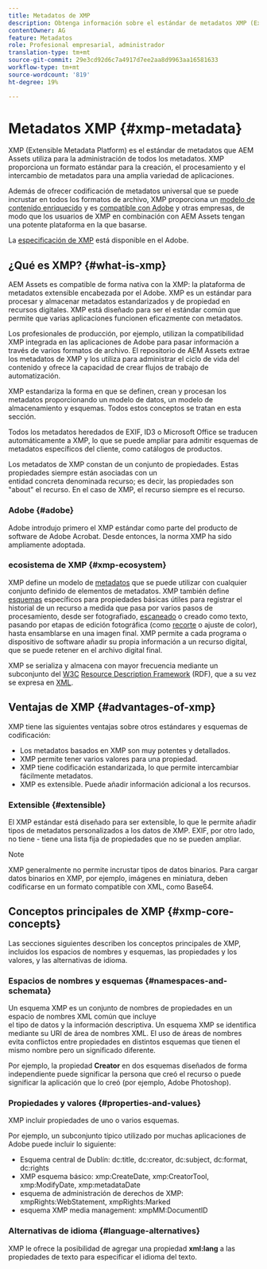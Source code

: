 ```yaml
---
title: Metadatos de XMP
description: Obtenga información sobre el estándar de metadatos XMP (Extensible Metadata Platform) que utiliza AEM Assets para la administración de metadatos. XMP proporciona un formato estándar para la creación, el procesamiento y el intercambio de metadatos para una amplia variedad de aplicaciones.
contentOwner: AG
feature: Metadatos
role: Profesional empresarial, administrador
translation-type: tm+mt
source-git-commit: 29e3cd92d6c7a4917d7ee2aa8d9963aa16581633
workflow-type: tm+mt
source-wordcount: '819'
ht-degree: 19%

---
```



# Metadatos XMP {#xmp-metadata}

XMP (Extensible Metadata Platform) es el estándar de metadatos que AEM Assets utiliza para la administración de todos los metadatos. XMP proporciona un formato estándar para la creación, el procesamiento y el intercambio de metadatos para una amplia variedad de aplicaciones.

Además de ofrecer codificación de metadatos universal que se puede incrustar en todos los formatos de archivo, XMP proporciona un [modelo de contenido enriquecido](xmp.md#xmp-core-concepts) y es [compatible con Adobe](xmp.md#advantages-of-xmp) y otras empresas, de modo que los usuarios de XMP en combinación con AEM Assets tengan una potente plataforma en la que basarse.

La [especificación de XMP](https://www.adobe.com/devnet/xmp.html) está disponible en el Adobe.

## ¿Qué es XMP? {#what-is-xmp}

AEM Assets es compatible de forma nativa con la XMP: la plataforma de metadatos extensible encabezada por el Adobe. XMP es un estándar para procesar y almacenar metadatos estandarizados y de propiedad en recursos digitales. XMP está diseñado para ser el estándar común que permite que varias aplicaciones funcionen eficazmente con metadatos.

Los profesionales de producción, por ejemplo, utilizan la compatibilidad XMP integrada en las aplicaciones de Adobe para pasar información a través de varios formatos de archivo. El repositorio de AEM Assets extrae los metadatos de XMP y los utiliza para administrar el ciclo de vida del contenido y ofrece la capacidad de crear flujos de trabajo de automatización.

XMP estandariza la forma en que se definen, crean y procesan los metadatos proporcionando un modelo de datos, un modelo de almacenamiento y esquemas. Todos estos conceptos se tratan en esta sección.

Todos los metadatos heredados de EXIF, ID3 o Microsoft Office se traducen automáticamente a XMP, lo que se puede ampliar para admitir esquemas de metadatos específicos del cliente, como catálogos de productos.

Los metadatos de XMP constan de un conjunto de propiedades. Estas propiedades siempre están asociadas con un\
entidad concreta denominada recurso; es decir, las propiedades son &quot;about&quot; el recurso. En el caso de XMP, el recurso siempre es el recurso.

### Adobe {#adobe}

Adobe introdujo primero el XMP estándar como parte del producto de software de Adobe Acrobat. Desde entonces, la norma XMP ha sido ampliamente adoptada.

### ecosistema de XMP {#xmp-ecosystem}

XMP define un modelo de [metadatos](https://es.wikipedia.org/wiki/Metadatos) que se puede utilizar con cualquier conjunto definido de elementos de metadatos. XMP también define [esquemas](https://en.wikipedia.org/wiki/XML_schema) específicos para propiedades básicas útiles para registrar el historial de un recurso a medida que pasa por varios pasos de procesamiento, desde ser fotografiado, [escaneado](https://es.wikipedia.org/wiki/Esc%C3%A1ner_inform%C3%A1tico) o creado como texto, pasando por etapas de edición fotográfica (como [recorte](https://en.wikipedia.org/wiki/Cropping_%28image%29) o ajuste de color), hasta ensamblarse en una imagen final. XMP permite a cada programa o dispositivo de software añadir su propia información a un recurso digital, que se puede retener en el archivo digital final.

XMP se serializa y almacena con mayor frecuencia mediante un subconjunto del [W3C](https://es.wikipedia.org/wiki/World_Wide_Web_Consortium) [Resource Description Framework](https://en.wikipedia.org/wiki/Resource_Description_Framework) (RDF), que a su vez se expresa en [XML](https://en.wikipedia.org/wiki/XML).

## Ventajas de XMP {#advantages-of-xmp}

XMP tiene las siguientes ventajas sobre otros estándares y esquemas de codificación:

* Los metadatos basados en XMP son muy potentes y detallados.
* XMP permite tener varios valores para una propiedad.
* XMP tiene codificación estandarizada, lo que permite intercambiar fácilmente metadatos.
* XMP es extensible. Puede añadir información adicional a los recursos.

### Extensible {#extensible}

El XMP estándar está diseñado para ser extensible, lo que le permite añadir tipos de metadatos personalizados a los datos de XMP. EXIF, por otro lado, no tiene - tiene una lista fija de propiedades que no se pueden ampliar.

>[!NOTE]
>
>XMP generalmente no permite incrustar tipos de datos binarios. Para cargar datos binarios en XMP, por ejemplo, imágenes en miniatura, deben codificarse en un formato compatible con XML, como Base64.

## Conceptos principales de XMP {#xmp-core-concepts}

Las secciones siguientes describen los conceptos principales de XMP, incluidos los espacios de nombres y esquemas, las propiedades y los valores, y las alternativas de idioma.

### Espacios de nombres y esquemas {#namespaces-and-schemata}

Un esquema XMP es un conjunto de nombres de propiedades en un espacio de nombres XML común que incluye\
el tipo de datos y la información descriptiva. Un esquema XMP se identifica mediante su URI de área de nombres XML. El uso de áreas de nombres evita conflictos entre propiedades en distintos esquemas que tienen el mismo nombre pero un significado diferente.

Por ejemplo, la propiedad **Creator** en dos esquemas diseñados de forma independiente puede significar la persona que creó el recurso o puede significar la aplicación que lo creó (por ejemplo, Adobe Photoshop).

### Propiedades y valores {#properties-and-values}

XMP incluir propiedades de uno o varios esquemas.

Por ejemplo, un subconjunto típico utilizado por muchas aplicaciones de Adobe puede incluir lo siguiente:

* Esquema central de Dublín: dc:title, dc:creator, dc:subject, dc:format, dc:rights
* XMP esquema básico: xmp:CreateDate, xmp:CreatorTool, xmp:ModifyDate, xmp:metadataDate
* esquema de administración de derechos de XMP: xmpRights:WebStatement, xmpRights:Marked
* esquema XMP media management: xmpMM:DocumentID

### Alternativas de idioma {#language-alternatives}

XMP le ofrece la posibilidad de agregar una propiedad **xml:lang** a las propiedades de texto para especificar el idioma del texto.
